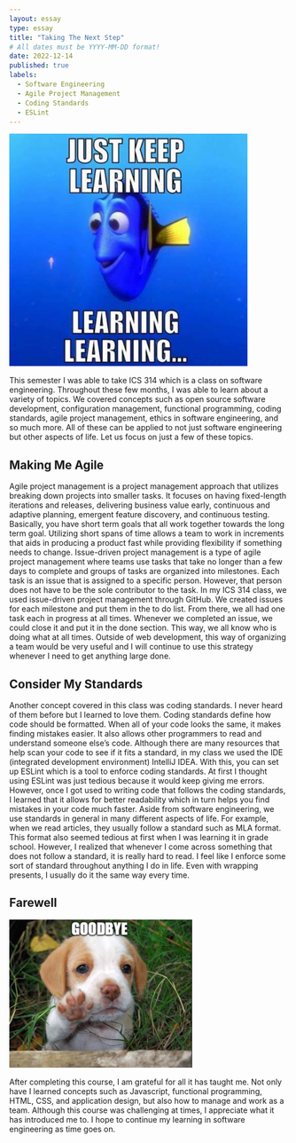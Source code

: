 ```yaml
---
layout: essay
type: essay
title: "Taking The Next Step"
# All dates must be YYYY-MM-DD format!
date: 2022-12-14
published: true
labels:
  - Software Engineering
  - Agile Project Management
  - Coding Standards
  - ESLint
---
```

<img width="430px" class="rounded float-start pe-4" src="../img/learning.jpg">

This semester I was able to take ICS 314 which is a class on software engineering.  Throughout these few months, I was able to learn about a variety of topics.  We covered concepts such as open source software development, configuration management, functional programming, coding standards, agile project management, ethics in software engineering, and so much more.  All of these can be applied to not just software engineering but other aspects of life.  Let us focus on just a few of these topics.

## Making Me Agile

Agile project management is a project management approach that utilizes breaking down projects into smaller tasks.  It focuses on having fixed-length iterations and releases, delivering business value early, continuous and adaptive planning, emergent feature discovery, and continuous testing.  Basically, you have short term goals that all work together towards the long term goal.  Utilizing short spans of time allows a team to work in increments that aids in producing a product fast while providing flexibility if something needs to change.  Issue-driven project management is a type of agile project management where teams use tasks that take no longer than a few days to complete and groups of tasks are organized into milestones.  Each task is an issue that is assigned to a specific person.  However, that person does not have to be the sole contributor to the task.  In my ICS 314 class, we used issue-driven project management through GitHub.  We created issues for each milestone and put them in the to do list.  From there, we all had one task each in progress at all times.  Whenever we completed an issue, we could close it and put it in the done section.  This way, we all know who is doing what at all times.  Outside of web development, this way of organizing a team would be very useful and I will continue to use this strategy whenever I need to get anything large done.

## Consider My Standards

Another concept covered in this class was coding standards.  I never heard of them before but I learned to love them.  Coding standards define how code should be formatted.  When all of your code looks the same, it makes finding mistakes easier.  It also allows other programmers to read and understand someone else’s code.  Although there are many resources that help scan your code to see if it fits a standard, in my class we used the IDE (integrated development environment) IntelliJ IDEA. With this, you can set up ESLint which is a tool to enforce coding standards.  At first I thought using ESLint was just tedious because it would keep giving me errors.  However, once I got used to writing code that follows the coding standards, I learned that it allows for better readability which in turn helps you find mistakes in your code much faster.  Aside from software engineering, we use standards in general in many different aspects of life.  For example, when we read articles, they usually follow a standard such as MLA format.  This format also seemed tedious at first when I was learning it in grade school.  However, I realized that whenever I come across something that does not follow a standard, it is really hard to read.  I feel like I enforce some sort of standard throughout anything I do in life.  Even with wrapping presents, I usually do it the same way every time.

## Farewell
<img width="330px" class="ui large centered image" src="../img/bye.jpg">

After completing this course, I am grateful for all it has taught me.  Not only have I learned concepts such as Javascript, functional programming, HTML, CSS, and application design, but also how to manage and work as a team.  Although this course was challenging at times, I appreciate what it has introduced me to.  I hope to continue my learning in software engineering as time goes on.
